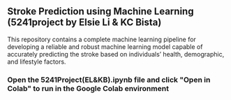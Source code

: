 ## Stroke Prediction using Machine Learning (5241project by Elsie Li & KC Bista)
This repository contains a complete machine learning pipeline for developing a reliable and robust machine learning model capable of accurately predicting the stroke based on individuals’ health, demographic, and lifestyle factors.

### Open the 5241Project(EL&KB).ipynb file and click "Open in Colab" to run in the Google Colab environment
